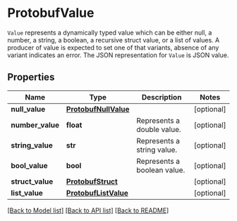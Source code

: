# ProtobufValue

`Value` represents a dynamically typed value which can be either null, a number, a string, a boolean, a recursive struct value, or a list of values. A producer of value is expected to set one of that variants, absence of any variant indicates an error.  The JSON representation for `Value` is JSON value.
## Properties
Name | Type | Description | Notes
------------ | ------------- | ------------- | -------------
**null_value** | [**ProtobufNullValue**](ProtobufNullValue.md) |  | [optional] 
**number_value** | **float** | Represents a double value. | [optional] 
**string_value** | **str** | Represents a string value. | [optional] 
**bool_value** | **bool** | Represents a boolean value. | [optional] 
**struct_value** | [**ProtobufStruct**](ProtobufStruct.md) |  | [optional] 
**list_value** | [**ProtobufListValue**](ProtobufListValue.md) |  | [optional] 

[[Back to Model list]](../README.md#documentation-for-models) [[Back to API list]](../README.md#documentation-for-api-endpoints) [[Back to README]](../README.md)


